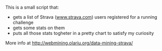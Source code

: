 This is a small script that:
- gets a list of Strava (www.strava.com) users registered for a running challenge
- gets some stats on them
- puts all those stats togheter in a pretty chart to satisfy my curiosity

More info at http://webmining.olariu.org/data-mining-strava/